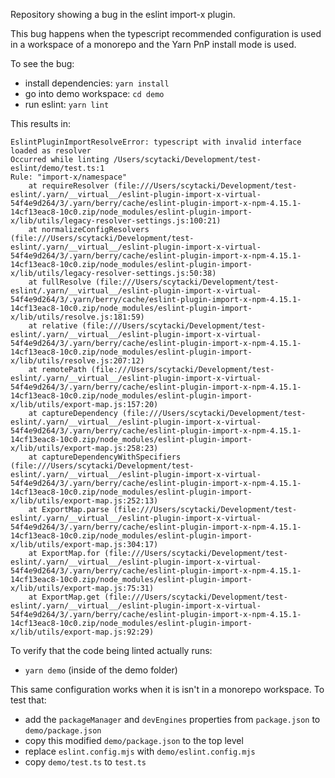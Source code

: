Repository showing a bug in the eslint import-x plugin.

This bug happens when the typescript recommended configuration is used in a workspace of a monorepo and the Yarn PnP install mode is used.

To see the bug:
- install dependencies: `yarn install`
- go into demo workspace: `cd demo`
- run eslint: `yarn lint`

This results in:
```
EslintPluginImportResolveError: typescript with invalid interface loaded as resolver
Occurred while linting /Users/scytacki/Development/test-eslint/demo/test.ts:1
Rule: "import-x/namespace"
    at requireResolver (file:///Users/scytacki/Development/test-eslint/.yarn/__virtual__/eslint-plugin-import-x-virtual-54f4e9d264/3/.yarn/berry/cache/eslint-plugin-import-x-npm-4.15.1-14cf13eac8-10c0.zip/node_modules/eslint-plugin-import-x/lib/utils/legacy-resolver-settings.js:100:21)
    at normalizeConfigResolvers (file:///Users/scytacki/Development/test-eslint/.yarn/__virtual__/eslint-plugin-import-x-virtual-54f4e9d264/3/.yarn/berry/cache/eslint-plugin-import-x-npm-4.15.1-14cf13eac8-10c0.zip/node_modules/eslint-plugin-import-x/lib/utils/legacy-resolver-settings.js:50:38)
    at fullResolve (file:///Users/scytacki/Development/test-eslint/.yarn/__virtual__/eslint-plugin-import-x-virtual-54f4e9d264/3/.yarn/berry/cache/eslint-plugin-import-x-npm-4.15.1-14cf13eac8-10c0.zip/node_modules/eslint-plugin-import-x/lib/utils/resolve.js:181:59)
    at relative (file:///Users/scytacki/Development/test-eslint/.yarn/__virtual__/eslint-plugin-import-x-virtual-54f4e9d264/3/.yarn/berry/cache/eslint-plugin-import-x-npm-4.15.1-14cf13eac8-10c0.zip/node_modules/eslint-plugin-import-x/lib/utils/resolve.js:207:12)
    at remotePath (file:///Users/scytacki/Development/test-eslint/.yarn/__virtual__/eslint-plugin-import-x-virtual-54f4e9d264/3/.yarn/berry/cache/eslint-plugin-import-x-npm-4.15.1-14cf13eac8-10c0.zip/node_modules/eslint-plugin-import-x/lib/utils/export-map.js:157:20)
    at captureDependency (file:///Users/scytacki/Development/test-eslint/.yarn/__virtual__/eslint-plugin-import-x-virtual-54f4e9d264/3/.yarn/berry/cache/eslint-plugin-import-x-npm-4.15.1-14cf13eac8-10c0.zip/node_modules/eslint-plugin-import-x/lib/utils/export-map.js:258:23)
    at captureDependencyWithSpecifiers (file:///Users/scytacki/Development/test-eslint/.yarn/__virtual__/eslint-plugin-import-x-virtual-54f4e9d264/3/.yarn/berry/cache/eslint-plugin-import-x-npm-4.15.1-14cf13eac8-10c0.zip/node_modules/eslint-plugin-import-x/lib/utils/export-map.js:252:13)
    at ExportMap.parse (file:///Users/scytacki/Development/test-eslint/.yarn/__virtual__/eslint-plugin-import-x-virtual-54f4e9d264/3/.yarn/berry/cache/eslint-plugin-import-x-npm-4.15.1-14cf13eac8-10c0.zip/node_modules/eslint-plugin-import-x/lib/utils/export-map.js:304:17)
    at ExportMap.for (file:///Users/scytacki/Development/test-eslint/.yarn/__virtual__/eslint-plugin-import-x-virtual-54f4e9d264/3/.yarn/berry/cache/eslint-plugin-import-x-npm-4.15.1-14cf13eac8-10c0.zip/node_modules/eslint-plugin-import-x/lib/utils/export-map.js:75:31)
    at ExportMap.get (file:///Users/scytacki/Development/test-eslint/.yarn/__virtual__/eslint-plugin-import-x-virtual-54f4e9d264/3/.yarn/berry/cache/eslint-plugin-import-x-npm-4.15.1-14cf13eac8-10c0.zip/node_modules/eslint-plugin-import-x/lib/utils/export-map.js:92:29)
```

To verify that the code being linted actually runs:
- `yarn demo` (inside of the demo folder)

This same configuration works when it is isn't in a monorepo workspace. To test that:
- add the `packageManager` and `devEngines` properties from `package.json` to `demo/package.json`
- copy this modified `demo/package.json` to the top level
- replace `eslint.config.mjs` with `demo/eslint.config.mjs`
- copy `demo/test.ts` to `test.ts`


